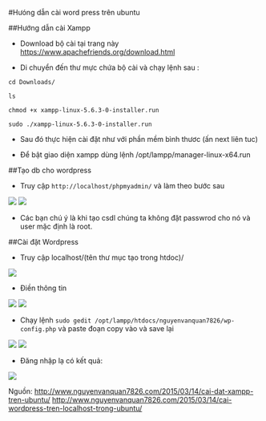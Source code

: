 #Hưóng dẫn cài word press trên ubuntu

##Hướng dẫn cài Xampp

- Download bộ cài tại trang này https://www.apachefriends.org/download.html

- Di chuyển đến thư mực chứa bộ cài và chạy lệnh sau :

`cd Downloads/`

`ls`

`chmod +x xampp-linux-5.6.3-0-installer.run`

`sudo ./xampp-linux-5.6.3-0-installer.run`

- Sau đó thực hiện cài đặt như với phần mềm bình thươc (ấn next liên tuc)

- Để bật giao diện xampp dùng lệnh /opt/lampp/manager-linux-x64.run

##Tạo db cho wordpress

- Truy cập `http://localhost/phpmyadmin/` và làm theo bước sau

<img src=http://www.nguyenvanquan7826.com/wp-content/uploads/2015/03/phpMyAdmin.png>

<img src=http://www.nguyenvanquan7826.com/wp-content/uploads/2015/03/create-database.png>

- Các bạn chú ý là khi tạo csdl chúng ta không đặt passwrod cho nó và user mặc định là root.

##Cài đặt Wordpress

- Truy cập localhost/(tên thư mục tạo trong htdoc)/

<img src=http://www.nguyenvanquan7826.com/wp-content/uploads/2015/03/start-install-wordpress.png>

- Điền thông tin

<img src=http://www.nguyenvanquan7826.com/wp-content/uploads/2015/03/info-blog.png>

<img src=http://www.nguyenvanquan7826.com/wp-content/uploads/2015/03/create-wp-config.png>

- Chạy lệnh `sudo gedit /opt/lampp/htdocs/nguyenvanquan7826/wp-config.php` và paste đoạn copy vào và save lại

<img src=http://www.nguyenvanquan7826.com/wp-content/uploads/2015/03/info-blog1.png>

<img src=http://www.nguyenvanquan7826.com/wp-content/uploads/2015/03/login-blog.png>

- Đăng nhập lạ có kết quả:
<img src=http://www.nguyenvanquan7826.com/wp-content/uploads/2015/03/my-blog.png>

Nguồn:
http://www.nguyenvanquan7826.com/2015/03/14/cai-dat-xampp-tren-ubuntu/
http://www.nguyenvanquan7826.com/2015/03/14/cai-wordpress-tren-localhost-trong-ubuntu/
